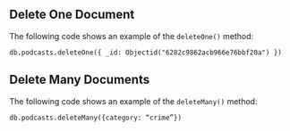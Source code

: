 ## Delete One Document

The following code shows an example of the `deleteOne()` method:

```
db.podcasts.deleteOne({ _id: Objectid("6282c9862acb966e76bbf20a") })
```

## Delete Many Documents

The following code shows an example of the `deleteMany()` method:

```
db.podcasts.deleteMany({category: “crime”})
```

